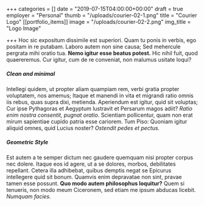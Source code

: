 +++
categories = []
date = "2019-07-15T04:00:00+00:00"
draft = true
employer = "Personal"
thumb = "/uploads/courier-02-1.png"
title = "Courier Logo"
[[portfolio_items]]
image = "/uploads/courier-02-2.png"
img_title = "Logo Image"

+++
Hoc sic expositum dissimile est superiori. Quam tu ponis in verbis, ego positam in re putabam. Laboro autem non sine causa; Sed mehercule pergrata mihi oratio tua. **Nemo igitur esse beatus potest.** Hic nihil fuit, quod quaereremus. Cur igitur, cum de re conveniat, non malumus usitate loqui?

##### Clean and minimal

Intellegi quidem, ut propter aliam quampiam rem, verbi gratia propter voluptatem, nos amemus; Itaque et manendi in vita et migrandi ratio omnis iis rebus, quas supra dixi, metienda. Aperiendum est igitur, quid sit voluptas; Cur ipse Pythagoras et Aegyptum lustravit et Persarum magos adiit? _Ratio enim nostra consentit, pugnat oratio._ Scientiam pollicentur, quam non erat mirum sapientiae cupido patria esse cariorem. Tum Piso: Quoniam igitur aliquid omnes, quid Lucius noster? _Ostendit pedes et pectus._

##### Geometric Style

Est autem a te semper dictum nec gaudere quemquam nisi propter corpus nec dolere. Itaque eos id agere, ut a se dolores, morbos, debilitates repellant. Cetera illa adhibebat, quibus demptis negat se Epicurus intellegere quid sit bonum. Quamvis enim depravatae non sint, pravae tamen esse possunt. **Quo modo autem philosophus loquitur?** Quem si tenueris, non modo meum Ciceronem, sed etiam me ipsum abducas licebit. _Numquam facies._